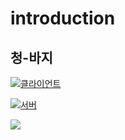 # introduction
## 청-바지
<img src="https://img.shields.io/badge/github-181717?style=for-the-badge&logo=github&logoColor=white">[클라이언트](https://github.com/chung-baa-zi/bluejeanfront)


<img src="https://img.shields.io/badge/github-181717?style=for-the-badge&logo=github&logoColor=white">[서버](https://github.com/chung-baa-zi/backend)

[<img src="https://img.shields.io/badge/youtube-FF0000?style=for-the-badge&logo=youtube&logoColor=white">](https://www.youtube.com/watch?v=vQYdbG4Fylc)
